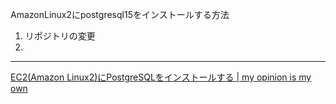 AmazonLinux2にpostgresql15をインストールする方法
1. リポジトリの変更
2. 
---
[EC2(Amazon Linux2)にPostgreSQLをインストールする | my opinion is my own](https://zatoima.github.io/postgresql-ec2-insatll.html)
